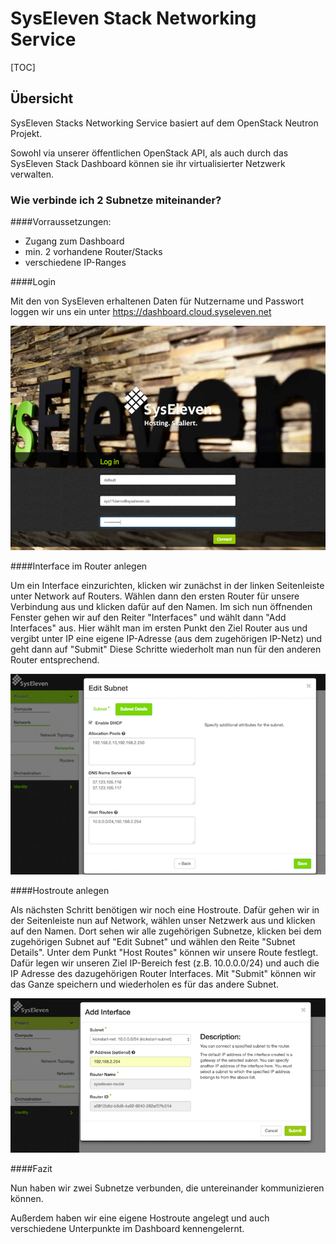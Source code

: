 # SysEleven Stack Networking Service

[TOC]

## Übersicht

SysEleven Stacks Networking Service basiert auf dem OpenStack Neutron Projekt.

Sowohl via unserer öffentlichen OpenStack API, als auch durch das SysEleven Stack Dashboard können sie ihr virtualisierter Netzwerk verwalten.

### Wie verbinde ich 2 Subnetze miteinander?

####Vorraussetzungen:
* Zugang zum Dashboard
* min. 2 vorhandene Router/Stacks
* verschiedene IP-Ranges 

####Login

Mit den von SysEleven erhaltenen Daten für Nutzername und Passwort loggen wir uns ein unter https://dashboard.cloud.syseleven.net

![SysEleven Login](../img/login_router.png)

####Interface im Router anlegen

Um ein Interface einzurichten, klicken wir zunächst in der linken Seitenleiste unter Network auf Routers.
Wählen dann den ersten Router für unsere Verbindung aus und klicken dafür auf den Namen.
Im sich nun öffnenden Fenster gehen wir auf den Reiter "Interfaces" und wählt dann "Add Interfaces" aus.
Hier wählt man im ersten Punkt den Ziel Router aus und vergibt unter IP eine eigene IP-Adresse (aus dem zugehörigen IP-Netz) und geht dann auf "Submit"
Diese Schritte wiederholt man nun für den anderen Router entsprechend. 

![Interface Übersicht](../img/hostroute.png)

####Hostroute anlegen

Als nächsten Schritt benötigen wir noch eine Hostroute.
Dafür gehen wir in der Seitenleiste nun auf Network, wählen unser Netzwerk aus und klicken auf den Namen.
Dort sehen wir alle zugehörigen Subnetze, klicken bei dem zugehörigen Subnet auf "Edit Subnet" und wählen den Reite "Subnet Details".
Unter dem Punkt "Host Routes" können wir unsere Route festlegt.
Dafür legen wir unseren Ziel IP-Bereich fest (z.B. 10.0.0.0/24) und auch die IP Adresse des dazugehörigen Router Interfaces.
Mit "Submit" können wir das Ganze speichern und wiederholen es für das andere Subnet.

![Interface Übersicht](../img/router-interface.png)

####Fazit

Nun haben wir zwei Subnetze verbunden, die untereinander kommunizieren können. 

Außerdem haben wir eine eigene Hostroute angelegt und auch verschiedene Unterpunkte im Dashboard kennengelernt.
